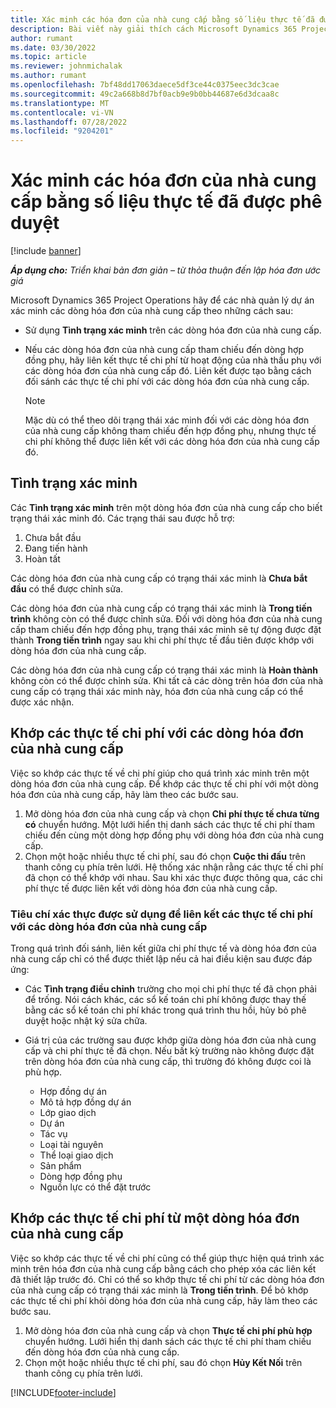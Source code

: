 ```yaml
---
title: Xác minh các hóa đơn của nhà cung cấp bằng số liệu thực tế đã được phê duyệt
description: Bài viết này giải thích cách Microsoft Dynamics 365 Project Operations hãy để các nhà quản lý dự án xác minh hóa đơn của nhà cung cấp với các thực tế đã được phê duyệt khi các nhà thầu thực hiện công việc và thời gian được ghi lại, cũng như các chi phí và vật liệu được các thành viên trong nhóm dự án sử dụng.
author: rumant
ms.date: 03/30/2022
ms.topic: article
ms.reviewer: johnmichalak
ms.author: rumant
ms.openlocfilehash: 7bf48dd17063daece5df3ce44c0375eec3dc3cae
ms.sourcegitcommit: 49c2a668b8d7bf0acb9e9b0bb44687e6d3dcaa8c
ms.translationtype: MT
ms.contentlocale: vi-VN
ms.lasthandoff: 07/28/2022
ms.locfileid: "9204201"
---
```

# <a name="verification-of-vendor-invoices-with-approved-actuals"></a>Xác minh các hóa đơn của nhà cung cấp bằng số liệu thực tế đã được phê duyệt

[!include [banner](../../includes/dataverse-preview.md)]

_**Áp dụng cho:** Triển khai bản đơn giản – từ thỏa thuận đến lập hóa đơn ước giá_

Microsoft Dynamics 365 Project Operations hãy để các nhà quản lý dự án xác minh các dòng hóa đơn của nhà cung cấp theo những cách sau:

- Sử dụng **Tình trạng xác minh** trên các dòng hóa đơn của nhà cung cấp.
- Nếu các dòng hóa đơn của nhà cung cấp tham chiếu đến dòng hợp đồng phụ, hãy liên kết thực tế chi phí từ hoạt động của nhà thầu phụ với các dòng hóa đơn của nhà cung cấp đó. Liên kết được tạo bằng cách đối sánh các thực tế chi phí với các dòng hóa đơn của nhà cung cấp.

    > [!NOTE]
    > Mặc dù có thể theo dõi trạng thái xác minh đối với các dòng hóa đơn của nhà cung cấp không tham chiếu đến hợp đồng phụ, nhưng thực tế chi phí không thể được liên kết với các dòng hóa đơn của nhà cung cấp đó.

## <a name="verification-status"></a>Tình trạng xác minh

Các **Tình trạng xác minh** trên một dòng hóa đơn của nhà cung cấp cho biết trạng thái xác minh đó. Các trạng thái sau được hỗ trợ:

1. Chưa bắt đầu
2. Đang tiến hành
3. Hoàn tất

Các dòng hóa đơn của nhà cung cấp có trạng thái xác minh là **Chưa bắt đầu** có thể được chỉnh sửa.

Các dòng hóa đơn của nhà cung cấp có trạng thái xác minh là **Trong tiến trình** không còn có thể được chỉnh sửa. Đối với dòng hóa đơn của nhà cung cấp tham chiếu đến hợp đồng phụ, trạng thái xác minh sẽ tự động được đặt thành **Trong tiến trình** ngay sau khi chi phí thực tế đầu tiên được khớp với dòng hóa đơn của nhà cung cấp.

Các dòng hóa đơn của nhà cung cấp có trạng thái xác minh là **Hoàn thành** không còn có thể được chỉnh sửa. Khi tất cả các dòng trên hóa đơn của nhà cung cấp có trạng thái xác minh này, hóa đơn của nhà cung cấp có thể được xác nhận.

## <a name="match-cost-actuals-to-vendor-invoice-lines"></a>Khớp các thực tế chi phí với các dòng hóa đơn của nhà cung cấp

Việc so khớp các thực tế về chi phí giúp cho quá trình xác minh trên một dòng hóa đơn của nhà cung cấp. Để khớp các thực tế chi phí với một dòng hóa đơn của nhà cung cấp, hãy làm theo các bước sau.

1. Mở dòng hóa đơn của nhà cung cấp và chọn **Chi phí thực tế chưa từng có** chuyển hướng. Một lưới hiển thị danh sách các thực tế chi phí tham chiếu đến cùng một dòng hợp đồng phụ với dòng hóa đơn của nhà cung cấp.
2. Chọn một hoặc nhiều thực tế chi phí, sau đó chọn **Cuộc thi đấu** trên thanh công cụ phía trên lưới. Hệ thống xác nhận rằng các thực tế chi phí đã chọn có thể khớp với nhau. Sau khi xác thực được thông qua, các chi phí thực tế được liên kết với dòng hóa đơn của nhà cung cấp.

### <a name="validation-criteria-that-are-used-to-link-cost-actuals-to-vendor-invoice-lines"></a>Tiêu chí xác thực được sử dụng để liên kết các thực tế chi phí với các dòng hóa đơn của nhà cung cấp

Trong quá trình đối sánh, liên kết giữa chi phí thực tế và dòng hóa đơn của nhà cung cấp chỉ có thể được thiết lập nếu cả hai điều kiện sau được đáp ứng:

- Các **Tình trạng điều chỉnh** trường cho mọi chi phí thực tế đã chọn phải để trống. Nói cách khác, các sổ kế toán chi phí không được thay thế bằng các sổ kế toán chi phí khác trong quá trình thu hồi, hủy bỏ phê duyệt hoặc nhật ký sửa chữa.
- Giá trị của các trường sau được khớp giữa dòng hóa đơn của nhà cung cấp và chi phí thực tế đã chọn. Nếu bất kỳ trường nào không được đặt trên dòng hóa đơn của nhà cung cấp, thì trường đó không được coi là phù hợp.

    - Hợp đồng dự án
    - Mô tả hợp đồng dự án
    - Lớp giao dịch
    - Dự án
    - Tác vụ
    - Loại tài nguyên
    - Thể loại giao dịch
    - Sản phẩm
    - Dòng hợp đồng phụ
    - Nguồn lực có thể đặt trước

## <a name="unmatch-cost-actuals-from-a-vendor-invoice-line"></a>Khớp các thực tế chi phí từ một dòng hóa đơn của nhà cung cấp

Việc so khớp các thực tế về chi phí cũng có thể giúp thực hiện quá trình xác minh trên hóa đơn của nhà cung cấp bằng cách cho phép xóa các liên kết đã thiết lập trước đó. Chỉ có thể so khớp thực tế chi phí từ các dòng hóa đơn của nhà cung cấp có trạng thái xác minh là **Trong tiến trình**. Để bỏ khớp các thực tế chi phí khỏi dòng hóa đơn của nhà cung cấp, hãy làm theo các bước sau.

1. Mở dòng hóa đơn của nhà cung cấp và chọn **Thực tế chi phí phù hợp** chuyển hướng. Lưới hiển thị danh sách các thực tế chi phí tham chiếu đến dòng hóa đơn của nhà cung cấp.
2. Chọn một hoặc nhiều thực tế chi phí, sau đó chọn **Hủy Kết Nối** trên thanh công cụ phía trên lưới.

[!INCLUDE[footer-include](../../includes/footer-banner.md)]
